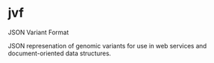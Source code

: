 # jvf
JSON Variant Format

JSON represenation of genomic variants for use in web services and document-oriented data structures.
